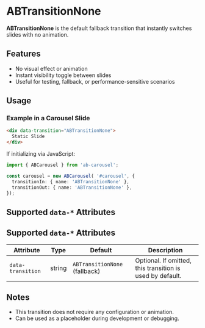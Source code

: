 # ABTransitionNone

**ABTransitionNone** is the default fallback transition that instantly switches slides with no animation.

## Features

- No visual effect or animation
- Instant visibility toggle between slides
- Useful for testing, fallback, or performance-sensitive scenarios

## Usage

### Example in a Carousel Slide

```html
<div data-transition="ABTransitionNone">
  Static Slide
</div>
```

If initializing via JavaScript:

```ts
import { ABCarousel } from 'ab-carousel';

const carousel = new ABCarousel( '#carousel', {
  transitionIn: { name: 'ABTransitionNone' },
  transitionOut: { name: 'ABTransitionNone' },
});
```

## Supported `data-*` Attributes

## Supported `data-*` Attributes

| Attribute         | Type   | Default         | Description                                                  |
|-------------------|--------|-----------------|--------------------------------------------------------------|
| `data-transition` | string | `ABTransitionNone` (fallback) | Optional. If omitted, this transition is used by default.   |


## Notes

- This transition does not require any configuration or animation.
- Can be used as a placeholder during development or debugging.
